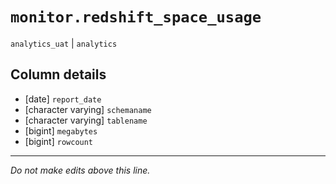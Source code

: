 # `monitor.redshift_space_usage`
`analytics_uat` | `analytics`

## Column details
* [date]      `report_date`
* [character varying] `schemaname`
* [character varying] `tablename`
* [bigint]    `megabytes`
* [bigint]    `rowcount`

-------------------------------------------------------------------------------
*Do not make edits above this line.*
